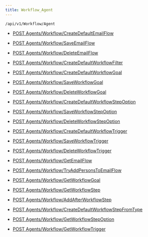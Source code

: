 ```yaml
---
title: Workflow_Agent
---
```


```http
/api/v1/Workflow/Agent
```




* [POST Agents/Workflow/CreateDefaultEmailFlow](v1WorkflowAgent_CreateDefaultEmailFlow.md)

* [POST Agents/Workflow/SaveEmailFlow](v1WorkflowAgent_SaveEmailFlow.md)

* [POST Agents/Workflow/DeleteEmailFlow](v1WorkflowAgent_DeleteEmailFlow.md)

* [POST Agents/Workflow/CreateDefaultWorkflowFilter](v1WorkflowAgent_CreateDefaultWorkflowFilter.md)

* [POST Agents/Workflow/CreateDefaultWorkflowGoal](v1WorkflowAgent_CreateDefaultWorkflowGoal.md)

* [POST Agents/Workflow/SaveWorkflowGoal](v1WorkflowAgent_SaveWorkflowGoal.md)

* [POST Agents/Workflow/DeleteWorkflowGoal](v1WorkflowAgent_DeleteWorkflowGoal.md)

* [POST Agents/Workflow/CreateDefaultWorkflowStepOption](v1WorkflowAgent_CreateDefaultWorkflowStepOption.md)

* [POST Agents/Workflow/SaveWorkflowStepOption](v1WorkflowAgent_SaveWorkflowStepOption.md)

* [POST Agents/Workflow/DeleteWorkflowStepOption](v1WorkflowAgent_DeleteWorkflowStepOption.md)

* [POST Agents/Workflow/CreateDefaultWorkflowTrigger](v1WorkflowAgent_CreateDefaultWorkflowTrigger.md)

* [POST Agents/Workflow/SaveWorkflowTrigger](v1WorkflowAgent_SaveWorkflowTrigger.md)

* [POST Agents/Workflow/DeleteWorkflowTrigger](v1WorkflowAgent_DeleteWorkflowTrigger.md)

* [POST Agents/Workflow/GetEmailFlow](v1WorkflowAgent_GetEmailFlow.md)

* [POST Agents/Workflow/TryAddPersonsToEmailFlow](v1WorkflowAgent_TryAddPersonsToEmailFlow.md)

* [POST Agents/Workflow/GetWorkflowGoal](v1WorkflowAgent_GetWorkflowGoal.md)

* [POST Agents/Workflow/GetWorkflowStep](v1WorkflowAgent_GetWorkflowStep.md)

* [POST Agents/Workflow/AddAfterWorkflowStep](v1WorkflowAgent_AddAfterWorkflowStep.md)

* [POST Agents/Workflow/CreateDefaultWorkflowStepFromType](v1WorkflowAgent_CreateDefaultWorkflowStepFromType.md)

* [POST Agents/Workflow/GetWorkflowStepOption](v1WorkflowAgent_GetWorkflowStepOption.md)

* [POST Agents/Workflow/GetWorkflowTrigger](v1WorkflowAgent_GetWorkflowTrigger.md)